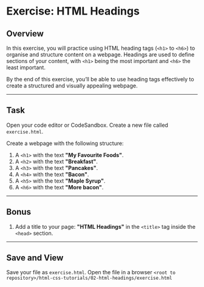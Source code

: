 # Exercise: HTML Headings

## Overview

In this exercise, you will practice using HTML heading tags (`<h1>` to `<h6>`) to organise and structure content on a webpage. Headings are used to define sections of your content, with `<h1>` being the most important and `<h6>` the least important.

By the end of this exercise, you’ll be able to use heading tags effectively to create a structured and visually appealing webpage.

---

## Task

Open your code editor or CodeSandbox.
Create a new file called `exercise.html`.

Create a webpage with the following structure:

1. A `<h1>` with the text **"My Favourite Foods"**.
2. A `<h2>` with the text **"Breakfast"**.
3. A `<h3>` with the text **"Pancakes"**.
4. A `<h4>` with the text **"Bacon"**.
5. A `<h5>` with the text **"Maple Syrup"**.
6. A `<h6>` with the text **"More bacon"**.

---

## Bonus

1. Add a title to your page: **"HTML Headings"** in the `<title>` tag inside the `<head>` section.

---

## Save and View

Save your file as `exercise.html`.
Open the file in a browser `<root to repository>/html-css-tutorials/02-html-headings/exercise.html`